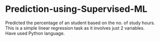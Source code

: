 # Prediction-using-Supervised-ML
Predicted the percentage of an student based on the no. of study hours.<br>
This is a simple linear regression task as it involves just 2 variables.<br>
Have used Python language.
